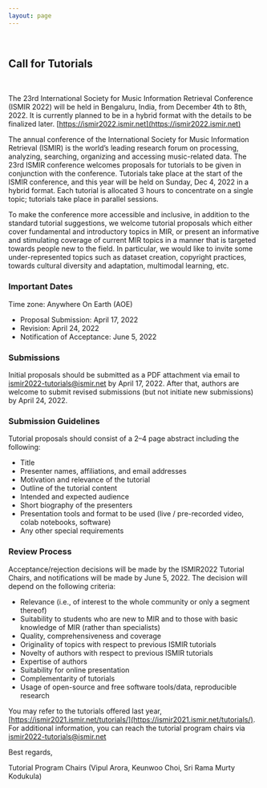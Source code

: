 ```yaml
---
layout: page
---
```

<br>

## Call for Tutorials
<br>

The 23rd International Society for Music Information Retrieval Conference (ISMIR 2022) will be held in Bengaluru, India, from December 4th to 8th, 2022. It is currently planned to be in a hybrid format with the details to be finalized later. [https://ismir2022.ismir.net](https://ismir2022.ismir.net)

The annual conference of the International Society for Music Information Retrieval (ISMIR) is the world’s leading research forum on processing, analyzing, searching, organizing and accessing music-related data. The 23rd ISMIR conference welcomes proposals for tutorials to be given in conjunction with the conference. Tutorials take place at the start of the ISMIR conference, and this year will be held on Sunday, Dec 4, 2022 in a hybrid format. Each tutorial is allocated 3 hours to concentrate on a single topic; tutorials take place in parallel sessions.

To make the conference more accessible and inclusive, in addition to the standard tutorial suggestions, we welcome tutorial proposals which either cover fundamental and introductory topics in MIR, or present an informative and stimulating coverage of current MIR topics in a manner that is targeted towards people new to the field. In particular, we would like to invite some under-represented topics such as dataset creation, copyright practices, towards cultural diversity and adaptation, multimodal learning, etc.

### Important Dates

Time zone: Anywhere On Earth (AOE)

- Proposal Submission: April 17, 2022
- Revision: April 24, 2022
- Notification of Acceptance: June 5, 2022

### Submissions

Initial proposals should be submitted as a PDF attachment via email to ismir2022-tutorials@ismir.net by April 17, 2022. After that, authors are welcome to submit revised submissions (but not initiate new submissions) by April 24, 2022.

### Submission Guidelines

Tutorial proposals should consist of a 2–4 page abstract including the following:

- Title
- Presenter names, affiliations, and email addresses
- Motivation and relevance of the tutorial
- Outline of the tutorial content
- Intended and expected audience
- Short biography of the presenters
- Presentation tools and format to be used (live / pre-recorded video, colab notebooks, software)
- Any other special requirements

### Review Process

Acceptance/rejection decisions will be made by the ISMIR2022 Tutorial Chairs, and notifications will be made by June 5, 2022. The decision will depend on the following criteria:

- Relevance (i.e., of interest to the whole community or only a segment thereof)
- Suitability to students who are new to MIR and to those with basic knowledge of MIR (rather than specialists)
- Quality, comprehensiveness and coverage
- Originality of topics with respect to previous ISMIR tutorials
- Novelty of authors with respect to previous ISMIR tutorials
- Expertise of authors
- Suitability for online presentation
- Complementarity of tutorials
- Usage of open-source and free software tools/data, reproducible research

You may refer to the tutorials offered last year, [https://ismir2021.ismir.net/tutorials/](https://ismir2021.ismir.net/tutorials/). For additional information, you can reach the tutorial program chairs via ismir2022-tutorials@ismir.net

Best regards,

Tutorial Program Chairs (Vipul Arora, Keunwoo Choi, Sri Rama Murty Kodukula)
